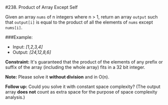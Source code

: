 #238. Product of Array Except Self

Given an array `nums` of n integers where n > 1,  return an array `output` such that `output[i]` is equal to the product of all the elements of `nums` except `nums[i]`.

###Example:

* Input: *[1,2,3,4]*
* Output: *[24,12,8,6]*

**Constraint:** It's guaranteed that the product of the elements of any prefix or suffix of the array (including the whole array) fits in a 32 bit integer.

**Note:** Please solve it **without division** and in O(n).

**Follow up:** Could you solve it with constant space complexity? (The output array **does not** count as extra space for the purpose of space complexity analysis.)